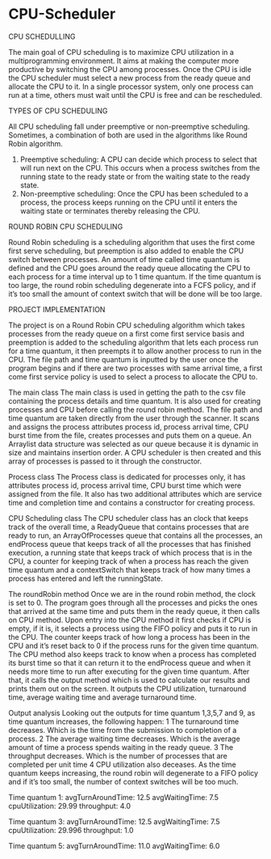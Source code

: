 # CPU-Scheduler
CPU SCHEDULLING 
 
The main goal of CPU scheduling is to maximize CPU utilization in a multiprogramming environment. It aims at making the computer more productive by switching the CPU among processes. Once the CPU is idle the CPU scheduler must select a new process from the ready queue and allocate the CPU to it. In a single processor system, only one process can run at a time, others must wait until the CPU is free and can be rescheduled.  
 
TYPES OF CPU SCHEDULING 
 
All CPU scheduling fall under preemptive or non-preemptive scheduling. Sometimes, a combination of both are used in the algorithms like Round Robin algorithm. 
 
1. Preemptive scheduling: A CPU can decide which process to select that will run next on the CPU. This occurs when a process switches from the running state to the ready state or from the waiting state to the ready state.
2. Non-preemptive scheduling: Once the CPU has been scheduled to a process, the process keeps running on the CPU until it enters the waiting state or terminates thereby releasing the CPU. 
 
ROUND ROBIN CPU SCHEDULING 
 
Round Robin scheduling is a scheduling algorithm that uses the first come first serve scheduling, but preemption is also added to enable the CPU switch between processes. An amount of time called time quantum is defined and the CPU goes around the ready queue allocating the CPU to each process for a time interval up to 1 time quantum. If the time quantum is too large, the round robin scheduling degenerate into a FCFS policy, and if it’s too small the amount of context switch that will be done will be too large.  

PROJECT IMPLEMENTATION
 
The project is on a Round Robin CPU scheduling algorithm which takes processes from the ready queue on a first come first service basis and preemption is added to the scheduling algorithm that lets each process run for a time quantum, it then preempts it to allow another process to run in the CPU.  The file path and time quantum is inputted by the user once the program begins and if there are two processes with same arrival time, a first come first service policy is used to select a process to allocate the CPU to. 
 
The main class  The main class is used in getting the path to the csv file containing the process details and time quantum. It is also used for creating processes and CPU before calling the round robin method. The file path and time quantum are taken directly from the user through the scanner. It scans and assigns the process attributes process id, process arrival time, CPU burst time from the file, creates processes and puts them on a queue. An Arraylist data structure was selected as our queue because it is dynamic in size and maintains insertion order. A CPU scheduler is then created and this array of processes is passed to it through the constructor. 
 
Process class The Process class is dedicated for processes only, it has attributes process id, process arrival time, CPU burst time which were assigned from the file. It also has two additional attributes which are service time and completion time and contains a constructor for creating process.  
 
CPU Scheduling class The CPU scheduler class has an clock that keeps track of the overall time, a ReadyQueue that contains processes that are ready to run, an ArrayOfProcesses queue that contains all the processes, an endProcess queue that keeps track of all the 
processes that has finished execution, a running state that keeps track of which process that is in the CPU, a counter for keeping track of when a process has reach the given time quantum and a contextSwitch that keeps track of how many times a process has entered and left the runningState.  
 
The roundRobin method Once we are in the round robin method, the clock is set to 0. The program goes through all the processes and picks the ones that arrived at the same time and puts them in the ready queue, it then calls on CPU method. Upon entry into the CPU method it first checks if CPU is empty, if it is, it selects a process using the FIFO policy and puts it to run in the CPU. The counter keeps track of how long a process has been in the CPU and it’s reset back to 0 if the process runs for the given time quantum. The CPU method also keeps track to know when a process has completed its burst time so that it can return it to the endProcess queue and when it needs more time to run after executing for the given time quantum. After that, it calls the output method which is used to calculate our results and prints them out on the screen. It outputs the CPU utilization, turnaround time, average waiting time and average turnaround time. 
 
Output analysis Looking out the outputs for time quantum 1,3,5,7 and 9, as time quantum increases, the following happen: 1 The turnaround time decreases. Which is the time from the submission to completion of a process. 2 The average waiting time decreases. Which is the average amount of time a process spends waiting in the ready queue. 3 The throughput decreases. Which is the number of processes that are completed per unit time 4 CPU utilization also deceases.  As the time quantum keeps increasing, the round robin will degenerate to a FIFO policy and if it’s too small, the number of context switches will be too much. 
 
Time quantum 1: avgTurnAroundTime: 12.5 avgWaitingTime: 7.5 cpuUtilization: 29.99 throughput: 4.0 
 
Time quantum 3: avgTurnAroundTime: 12.5 avgWaitingTime: 7.5 cpuUtilization: 29.996 throughput: 1.0 
 
Time quantum 5: avgTurnAroundTime: 11.0 avgWaitingTime: 6.0 
